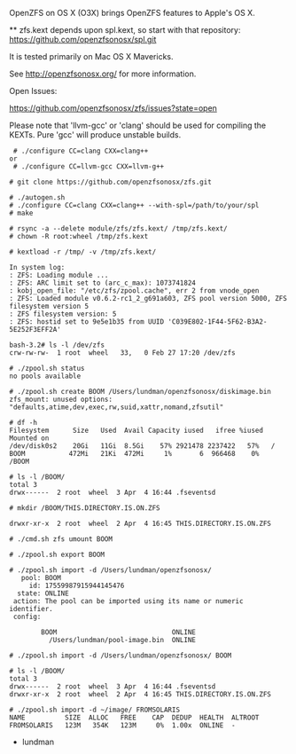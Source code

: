 
OpenZFS on OS X (O3X) brings OpenZFS features to Apple's OS X.

** zfs.kext depends upon spl.kext, so start with that repository:
https://github.com/openzfsonosx/spl.git

It is tested primarily on Mac OS X Mavericks.

See http://openzfsonosx.org/ for more information.

Open Issues:

  https://github.com/openzfsonosx/zfs/issues?state=open

Please note that 'llvm-gcc' or 'clang' should be used for compiling the KEXTs.
Pure 'gcc' will produce unstable builds.

```
 # ./configure CC=clang CXX=clang++
or
 # ./configure CC=llvm-gcc CXX=llvm-g++
```

```
# git clone https://github.com/openzfsonosx/zfs.git
```

```
# ./autogen.sh
# ./configure CC=clang CXX=clang++ --with-spl=/path/to/your/spl
# make

# rsync -a --delete module/zfs/zfs.kext/ /tmp/zfs.kext/
# chown -R root:wheel /tmp/zfs.kext

# kextload -r /tmp/ -v /tmp/zfs.kext/

In system log:
: ZFS: Loading module ... 
: ZFS: ARC limit set to (arc_c_max): 1073741824
: kobj_open_file: "/etc/zfs/zpool.cache", err 2 from vnode_open
: ZFS: Loaded module v0.6.2-rc1_2_g691a603, ZFS pool version 5000, ZFS filesystem version 5
: ZFS filesystem version: 5
: ZFS: hostid set to 9e5e1b35 from UUID 'C039E802-1F44-5F62-B3A2-5E252F3EFF2A'

bash-3.2# ls -l /dev/zfs
crw-rw-rw-  1 root  wheel   33,   0 Feb 27 17:20 /dev/zfs

# ./zpool.sh status
no pools available

# ./zpool.sh create BOOM /Users/lundman/openzfsonosx/diskimage.bin
zfs_mount: unused options: "defaults,atime,dev,exec,rw,suid,xattr,nomand,zfsutil"

# df -h
Filesystem      Size   Used  Avail Capacity iused   ifree %iused  Mounted on
/dev/disk0s2    20Gi   11Gi  8.5Gi    57% 2921478 2237422   57%   /
BOOM           472Mi   21Ki  472Mi     1%       6  966468    0%   /BOOM

# ls -l /BOOM/
total 3
drwx------  2 root  wheel  3 Apr  4 16:44 .fseventsd

# mkdir /BOOM/THIS.DIRECTORY.IS.ON.ZFS

drwxr-xr-x  2 root  wheel  2 Apr  4 16:45 THIS.DIRECTORY.IS.ON.ZFS

# ./cmd.sh zfs umount BOOM

# ./zpool.sh export BOOM

# ./zpool.sh import -d /Users/lundman/openzfsonosx/
   pool: BOOM
     id: 17559987915944145476
  state: ONLINE
 action: The pool can be imported using its name or numeric identifier.
 config:

        BOOM                             ONLINE
          /Users/lundman/pool-image.bin  ONLINE

# ./zpool.sh import -d /Users/lundman/openzfsonosx/ BOOM

# ls -l /BOOM/
total 3
drwx------  2 root  wheel  3 Apr  4 16:44 .fseventsd
drwxr-xr-x  2 root  wheel  2 Apr  4 16:45 THIS.DIRECTORY.IS.ON.ZFS

# ./zpool.sh import -d ~/image/ FROMSOLARIS
NAME          SIZE  ALLOC   FREE    CAP  DEDUP  HEALTH  ALTROOT
FROMSOLARIS   123M   354K   123M     0%  1.00x  ONLINE  -

```

- lundman
